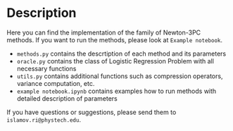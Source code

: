 # Description

Here you can find the implementation of the family of Newton-3PC methods. If you want to run the methods, please look at `Example notebook`. 

- `methods.py` contains the descrtiption of each method and its parameters 
- `oracle.py` contains the class of Logistic Regression Problem with all necessary functions 
- `utils.py` contains additional functions such as compression operators, variance computation, etc. 
- `example notebook.ipynb` contains examples how to run methods with detailed description of parameters

If you have questions or suggestions, please send them to `islamov.ri@phystech.edu`.

